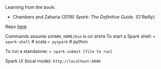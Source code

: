 Learning from the book:
- Chambers and Zaharia (2018) _Spark: The Definitive Guide_. (O'Reilly).

Repo <a href="https://github.com/databricks/Spark-The-Definitive-Guide">here</a>


Commands assume `$SPARK_HOME/bin` is on `$PATH`
To start a Spark shell:
`> spark-shell` # scala
`> pyspark`     # python

To run a standalone:
`> spark-submit [file to run]`


Spark UI (local mode): `http://localhost:4040`
